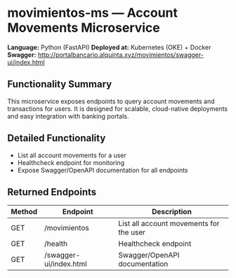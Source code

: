 

# movimientos-ms — Account Movements Microservice

**Language:** Python (FastAPI)
**Deployed at:** Kubernetes (OKE) + Docker
**Swagger:** http://portalbancario.alquinta.xyz/movimientos/swagger-ui/index.html

## Functionality Summary
This microservice exposes endpoints to query account movements and transactions for users. It is designed for scalable, cloud-native deployments and easy integration with banking portals.

## Detailed Functionality
- List all account movements for a user
- Healthcheck endpoint for monitoring
- Expose Swagger/OpenAPI documentation for all endpoints

## Returned Endpoints
| Method | Endpoint                | Description                                 |
|--------|------------------------|---------------------------------------------|
| GET    | /movimientos           | List all account movements for the user     |
| GET    | /health                | Healthcheck endpoint                        |
| GET    | /swagger-ui/index.html | Swagger/OpenAPI documentation               |